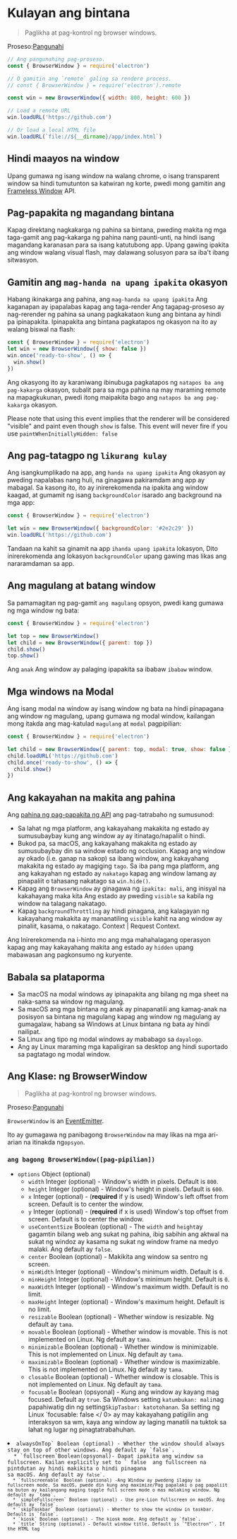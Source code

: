 # Kulayan ang bintana

> Paglikha at pag-kontrol ng browser windows.

Proseso:[Pangunahi](../glossary.md#main-process)

```javascript
// Ang pangunahing pag-proseso.
const { BrowserWindow } = require('electron')

// O gamitin ang `remote` galing sa rendere process.
// const { BrowserWindow } = require('electron').remote

const win = new BrowserWindow({ width: 800, height: 600 })

// Load a remote URL
win.loadURL('https://github.com')

// Or load a local HTML file
win.loadURL(`file://${__dirname}/app/index.html`)
```

## Hindi maayos na window

Upang gumawa ng isang window na walang chrome, o isang transparent window sa hindi tumutunton sa katwiran ng korte, pwedi mong gamitin ang [Frameless Window](frameless-window.md) API.

## Pag-papakita ng magandang bintana

Kapag direktang nagkakarga ng pahina sa bintana, pweding makita ng mga taga-gamit ang pag-kakarga ng pahina nang paunti-unti, na hindi isang magandang karanasan para sa isang katutubong app. Upang gawing ipakita ang window walang visual flash, may dalawang solusyon para sa iba't ibang sitwasyon.

## Gamitin ang `mag-handa na upang ipakita` okasyon

Habang ikinakarga ang pahina, ang `mag-handa na upang ipakita` Ang kaganapan ay ipapalabas kapag ang taga-render Ang tagapag-proseso ay nag-rerender ng pahina sa unang pagkakataon kung ang bintana ay hindi pa ipinapakita. Ipinapakita ang bintana pagkatapos ng okasyon na ito ay walang biswal na flash:

```javascript
const { BrowserWindow } = require('electron')
let win = new BrowserWindow({ show: false })
win.once('ready-to-show', () => {
  win.show()
})
```

Ang okasyong ito ay karaniwang ibinubuga pagkatapos ng `natapos ba ang pag-kakarga` okasyon, subalit para sa mga pahina na may maraming remote na mapagkukunan, pwedi itong maipakita bago ang `natapos ba ang pag-kakarga` okasyon.

Please note that using this event implies that the renderer will be considered "visible" and paint even though `show` is false.  This event will never fire if you use `paintWhenInitiallyHidden: false`

## Ang pag-tatagpo ng `likurang kulay`

Ang isangkumplikado na app, ang `handa na upang ipakita` Ang okasyon ay pweding napalabas nang huli, na ginagawa pakiramdam ang app ay mabagal. Sa kasong ito, ito ay inirerekomenda na ipakita ang window kaagad, at gumamit ng isang `backgroundColor` isarado ang background na mga app:

```javascript
const { BrowserWindow } = require('electron')

let win = new BrowserWindow({ backgroundColor: '#2e2c29' })
win.loadURL('https://github.com')
```

Tandaan na kahit sa ginamit na app `ihanda upang ipakita` lokasyon, Dito inirerekomenda ang lokasyon `backgroundColor` upang gawing mas likas ang nararamdaman sa app.

## Ang magulang at batang window

Sa pamamagitan ng pag-gamit `ang magulang` opsyon, pwedi kang gumawa ng mga window ng bata:

```javascript
const { BrowserWindow } = require('electron')

let top = new BrowserWindow()
let child = new BrowserWindow({ parent: top })
child.show()
top.show()
```

Ang `anak` Ang window ay palaging ipapakita sa ibabaw `ibabaw` window.

## Mga windows na Modal

Ang isang modal na window ay isang window ng bata na hindi pinapagana ang window ng magulang, upang gumawa ng modal window, kailangan mong itakda ang mag-katulad `magulang` at `modal` pagpipilian:

```javascript
const { BrowserWindow } = require('electron')

let child = new BrowserWindow({ parent: top, modal: true, show: false })
child.loadURL('https://github.com')
child.once('ready-to-show', () => {
  child.show()
})
```

## Ang kakayahan na makita ang pahina

Ang [pahina ng pag-papakita ng API](https://developer.mozilla.org/en-US/docs/Web/API/Page_Visibility_API) ang pag-tatrabaho ng sumusunod:

* Sa lahat ng mga platform, ang kakayahang makakita ng estado ay sumusubaybay kung ang window ay ay itinatago/napaliit o hindi.
* Bukod pa, sa macOS, ang kakayahang makakita ng estado ay sumusubaybay din sa window estado ng occlusion. Kapag ang window ay okado (i.e. ganap na sakop) sa ibang window, ang kakayahang makakita ng estado ay magiging `tago`. Sa iba pang mga platform, ang ang kakayahan ng estado ay `nakatago` kapag ang window lamang ay pinapaliit o tahasang nakatago sa `win.hide()`.
* Kapag ang `BrowserWindow` ay ginagawa ng `ipakita: mali`, ang inisyal na kakahayang maka kita Ang estado ay pweding `visible` sa kabila ng window na talagang nakatago.
* Kapag `backgroundThrottling` ay hindi pinagana, ang kalagayan ng kakayahang makakita ay mananatiling `visible` kahit na ang window ay pinaliit, kasama, o nakatago. Context | Request Context.

Ang Inirerekomenda na i-hinto mo ang mga mahahalagang operasyon kapag ang may kakayahang makita ang estado ay `hidden` upang mabawasan ang pagkonsumo ng kuryente.

## Babala sa plataporma

* Sa macOS na modal windows ay ipinapakita ang bilang ng mga sheet na naka-sama sa window ng magulang.
* Sa macOS ang mga bintana ng anak ay pinapanatili ang kamag-anak na posisyon sa bintana ng magulang kapag ang window ng magulang ay gumagalaw, habang sa Windows at Linux bintana ng bata ay hindi nailipat.
* Sa Linux ang tipo ng modal windows ay mababago sa `dayalogo`.
* Ang ay Linux maraming mga kapaligiran sa desktop ang hindi suportado sa pagtatago ng modal window.

## Ang Klase: ng BrowserWindow

> Paglikha at pag-kontrol ng browser windows.

Proseso:[Pangunahi](../glossary.md#main-process)

`BrowserWindow` is an [EventEmitter](https://nodejs.org/api/events.html#events_class_eventemitter).

Ito ay gumagawa ng panibagong `BrowserWindow` na may likas na mga ari-arian na itinakda ng`opsyon`.

### `ang bagong BrowserWindow([pag-pipilian])`

* `options` Object (optional)
  * `width` Integer (optional) - Window's width in pixels. Default is `800`.
  * `height` Integer (optional) - Window's height in pixels. Default is `600`.
  * `x` Integer (optional) - (**required** if y is used) Window's left offset from screen. Default is to center the window.
  * `y` Integer (optional) - (**required** if x is used) Window's top offset from screen. Default is to center the window.
  * `useContentSize` Boolean (optional) - The `width` and `height`ay gagamtin bilang web ang sukat ng pahina, ibig sabihin ang aktwal na sukat ng windoz ay kasama ng sukat ng window frame na medyo malaki. Ang default ay `false`.
  * `center` Boolean (optional) - Makikita ang window sa sentro ng screen.
  * `minWidth` Integer (optional) - Window's minimum width. Default is `0`.
  * `minHeight` Integer (optional) - Window's minimum height. Default is `0`.
  * `maxWidth` Integer (optional) - Window's maximum width. Default is no limit.
  * `maxHeight` Integer (optional) - Window's maximum height. Default is no limit.
  * `resizable` Boolean (optional) - Whether window is resizable. Ng default ay `tama`.
  * `movable` Boolean (optional) - Whether window is movable. This is not implemented on Linux. Ng default ay `tama`.
  * `minimizable` Boolean (optional) - Whether window is minimizable. This is not implemented on Linux. Ng default ay `tama`.
  * `maximizable` Boolean (optional) - Whether window is maximizable. This is not implemented on Linux. Ng default ay `tama`.
  * `closable` Boolean (optional) - Whether window is closable. This is not implemented on Linux. Ng default ay `tama`.
  * `focusable` Boolean (opsyonal) - Kung ang window ay kayang mag focused. Default ay `true`. Sa Windows setting `katumbukan: mali`nag papahiwatig din ng setting`SkipTasbar: katotohanan`. Sa setting ng Linux `focusable: false </ 0> ay may kakayahang patigilin ang interaksyon sa wm, kaya ang window ay laging manatili na tuktok sa lahat ng lugar ng pinagtatrabahuhan.</li>
<li><code>alwaysOnTop` Boolean (optional) - Whether the window should always stay on top of other windows. Ang default ay `false`.
  * `fullscreen`Boolean(opsyonal)- Dapat ipakita ang window sa fullscreen. Kailan explicitly set to ` false </ 0> ang fullscreen na pintdutan ay hindi makikita o hindi pinagana
sa macOS. Ang default ay <code>false`.
  * `fullscreenable` Boolean (optional) -Ang Window ay pwedeng ilagay sa fullscreen mode. Sa macOS, pwede din kung ang maximize/Pag papalaki o pag papaliit na buton ay kailangang maging toggle full screen mode o mas malaking window. Ng default ay `tama`.
  * `simpleFullscreen` Boolean (optional) - Use pre-Lion fullscreen on macOS. Ang default ay `false`.
  * `skipTaskbar` Boolean (optional) - Whether to show the window in taskbar. Default is `false`.
  * `kiosk` Boolean (optional) - The kiosk mode. Ang default ay `false`.
  * `title` String (optional) - Default window title. Default is `"Electron"`. If the HTML tag `<title>` is defined in the HTML file loaded by `loadURL()`, this property will be ignored.
  * `icon` ([NativeImage](native-image.md) | String) (opsyonal) - Ang icon ng window. Sa windos mismo ay nirerekomenda na gamitin ang `ICO` para makakuha ng magandang mga effects ay pwede mong gawin lagyan ito ng guhit sa ilalim nang sa ganun ito ay maeexecute at ang icon ay pwede ng magamit.
  * `show` Boolean (optional) - Whether window should be shown when created. Default ay `true`.
  * `paintWhenInitiallyHidden` Boolean (optional) - Whether the renderer should be active when `show` is `false` and it has just been created.  In order for `document.visibilityState` to work correctly on first load with `show: false` you should set this to `false`.  Setting this to `false` will cause the `ready-to-show` event to not fire.  Ng default ay `tama`.
  * `frame` Boolean (optional) - Specify `false` to create a [Frameless Window](frameless-window.md). Ng default ay `tama`.
  * `parent` BrowserWindow (optional) - Specify parent window. Default is `null`.
  * `modal` Boolean (optional) - Whether this is a modal window. This only works when the window is a child window. Ang default ay `false`.
  * `acceptFirstMouse` Boolean (optional) - Whether the web view accepts a single mouse-down event that simultaneously activates the window. Default is `false`.
  * `disableAutoHideCursor` Boolean (optional) - Whether to hide cursor when typing. Ang default ay `false`.
  * `autoHideMenuBar` Boolean (optional) - Auto hide the menu bar unless the `Alt` key is pressed. Ang default ay `false`.
  * `enableLargerThanScreen` Boolean (optional) - Enable the window to be resized larger than screen. Only relevant for macOS, as other OSes allow larger-than-screen windows by default. Ang default ay `false`.
  * `backgroundColor` String (optional) - Window's background color as a hexadecimal value, like `#66CD00` or `#FFF` or `#80FFFFFF` (alpha in #AARRGGBB format is supported if `transparent` is set to `true`). Default is `#FFF` (white).
  * `hasShadow` Boolean (optional) - Whether window should have a shadow. Ng default ay `tama`.
  * `opacity` Number (optional) - Set the initial opacity of the window, between 0.0 (fully transparent) and 1.0 (fully opaque). This is only implemented on Windows and macOS.
  * `darkTheme` Boolean (optional) - Forces using dark theme for the window, only works on some GTK+3 desktop environments. Ang default ay `false`.
  * `transparent` Boolean (optional) - Makes the window [transparent](frameless-window.md#transparent-window). Ang default ay `false`. On Windows, does not work unless the window is frameless.
  * `type` String (optional) - The type of window, default is normal window. See more about this below.
  * `titleBarStyle` String (optional) - The style of window title bar. Default is `default`. Possible values are:
    * `default` - Ang mga resulta sa standard na gray opaque na title bar ng Mac.
    * `hidden` - Ang mga resulta sa isang nakatagong title bar at isang buong sukat na laman ng window, gayon pa man ang title bar ay mayroon ding mga karaniwang mga kontrol ng window (mga ilaw ng trapiko) sa kaliwang itaas.
    * `hiddenInset` - Ang mga resulta sa isang nakatagong title bar na may isang alternatibong hitsura kung saan ang mga pindutan ng ilaw ng trapiko ay bahagyang nakasingit sa gilid ng window.
    * `customButtonsOnHover` Boolean (optional) - Draw custom close, and minimize buttons on macOS frameless windows. These buttons will not display unless hovered over in the top left of the window. These custom buttons prevent issues with mouse events that occur with the standard window toolbar buttons. **Note:** This option is currently experimental.
  * `trafficLightPosition` [Point](structures/point.md) (optional) - Set a custom position for the traffic light buttons. Can only be used with `titleBarStyle` set to `hidden`
  * `fullscreenWindowTitle` Boolean (optional) - Shows the title in the title bar in full screen mode on macOS for all `titleBarStyle` options. Ang default ay `false`.
  * `thickFrame` Boolean (opsyonal) - Gamitin ang istilo ng `WS_THICKFRAME` para sa walang kaayusang windows sa Windows, kung saan nagdadagdag ng karaniwang ayos ng window. Ang tagpo nito sa `false`ay tanggalin ang window shadow at animation window. Ng default ay `tama`.
  * `vibrancy` String (opsyonal) - Ang pag-dagdag ng isang tipo ng epekto ng vibrancy sa window, lamang sa Mac Os. Can be `appearance-based`, `light`, `dark`, `titlebar`, `selection`, `menu`, `popover`, `sidebar`, `medium-light`, `ultra-dark`, `header`, `sheet`, `window`, `hud`, `fullscreen-ui`, `tooltip`, `content`, `under-window`, or `under-page`.  Please note that using `frame: false` in combination with a vibrancy value requires that you use a non-default `titleBarStyle` as well. Also note that `appearance-based`, `light`, `dark`, `medium-light`, and `ultra-dark` have been deprecated and will be removed in an upcoming version of macOS.
  * `zoomToPageWidth` Boolean (optional) - Controls the behavior on macOS when option-clicking the green stoplight button on the toolbar or by clicking the Window > Zoom menu item. If `true`, ang window ay lumalaki sa sagad na lapad sa nakabukas na pahina kapag ito ay naka zoomed `false` ay magagamit kapag nais mong palakihin at palaparin ang screen. Ito rin ay makakaapekto sa behavior kung ang tawag `maximize(),/0>diretsyo. Ang default ay <code>false`.
  * `tabbingIdentifier` String (opsyonal) - Pangalan ng grupo ng tab, pinapayagang buksan ang window bilang isang natural na tab sa macOS 10.12+. Ang Windows na may magkatulad na tagakilala ng tabbing ay maaaring pagsama-samahin sa isang grupo. Magdadagdag din ito ng isang natural na bagong pindutan ng tab sa tab bar ng iyong window at pinapayagan ang iyong `app` at window para tanggapin ang kaganapan ng `new-window-for-tab`.
  * `webPreferences` Object (optional) - Settings of web page's features.
    * `devTools` Boolean (opsyonal) - Kung pinagana ang mga Dev Tool. Kung ito ay itinakda sa `false`, ay hindi maaaring gamitin ang `BrowserWindow.webContents.openDevTools()` para buksan ang mga Dev Tool. Ng default ay `tama`.
    * `nodeIntegration` Boolean (optional) - Whether node integration is enabled. Ang default ay `false`.
    * Ang `nodeIntegrationInWorker` Boolean (opsyonal) - Kung ang pagsasama ng node ay pinagana na sa mga tagagawa ng web. Ang default ay `false`. Mas maraming tungkol dito ay maaaring matagpuan sa [Multithreading](../tutorial/multithreading.md).
    * `nodeIntegrationInSubFrames` Boolean (optional) - Experimental option for enabling Node.js support in sub-frames such as iframes and child windows. All your preloads will load for every iframe, you can use `process.isMainFrame` to determine if you are in the main frame or not.
    * `preload` String (opsyonal) - Tinutukoy ang isang iskrip na ikakarga bago ang ibang mga iskrip ay dumaan sa mga pahina. Ang iskrip na ito ay laging mayroong access sa mga API ng node hindi mahalaga kung ang pagsasama ng node ay binuksan o isinara. Ang halaga ay ang maaring magiging tungkulin ng path file sa script. Kung naka-patay ang pagsasama ng node, pweding ipakilala ulit ang preload script Ang Node global na sagisag pabalik sa global na sakop. Tignan ang halimbawa [here](process.md#event-loaded).
    * `sandbox` Boolean (opsyonal) - Kung itinakda, ito ay isa-sandbox ang tagasalin na may kaugnayan sa window, gagawin itong katugma sa antas ng sandbox ng Chromium OS at pahihintuin ang makina ng Node.js. Ito ay hindi ang katulad ng ang `nodeIntegration` opsyon at ang mga API na magagamit sa pag-preload ng script ay mas malilimitahan. Basahin ng mabuti ang hingil sa opsyon [here](sandbox-option.md).
    * `enableRemoteModule` Boolean (optional) - Whether to enable the [`remote`](remote.md) module. Ng default ay `tama`.
    * `session` [Session](session.md#class-session) (opsyonal) - Mag-takda ng mga sesyon kung saan ginagamit ang pahina. Sa halip na direktang ipasa ang layon ng sesyon, pwedi ka rin pumili sa Ang pag-gamit ng `partition` opsyon imbes, na tumatanggap ng string ng partition. Kung kelan Ang parehong `sesyon` and `partition` ay naglalaan para sa, `sesyon` maaring maging ginusto. Ang default ay ang default na sesyon.
    * `partition` String (opsyonal) - Itinatakda ang sesyon na ginagamit ng mga pahina ng ayon sa mga string na partisyon ng mga sesyon. Kung ang `partition` ay nagsisimula na may `persist`, ang pahina ay gagamit ng isang paulit-ulit na sesyon na magagamit sa lahat ng mga pahina sa mga app na may kaparehas na `partition`. Kung wala ang unlaping `persist`, ang pahina ay gagamit ng isang nasa memoryang sesyon. Sa pag-aatas ng kaparihang `partition`, maramihang pahina ang pwede maibahagi sa parehang sesyon. Ang default ay ang default na sesyon.
    * `affinity` String (optional) - When specified, web pages with the same `affinity` will run in the same renderer process. Note that due to reusing the renderer process, certain `webPreferences` options will also be shared between the web pages even when you specified different values for them, including but not limited to `preload`, `sandbox` and `nodeIntegration`. So it is suggested to use exact same `webPreferences` for web pages with the same `affinity`. _Deprecated_
    * `zoomFactor` Number (optional) - The default zoom factor of the page, `3.0` represents `300%`. Default is `1.0`.
    * `javascript` Boolean (optional) - Enables JavaScript support. Ng default ay `tama`.
    * Ang `webSecurity` Boolean (opsyonal) - Kapag `false`, ihihinto nito ang patakaran ng parehong pinagmulan (kadalasan ay ang ginagamit ang mga sinubok na website ng mga tao), at itinakda ang `allowRunningInsecureContent` sa `true` kung ang opsyon na ito ay hindi itinakda ng gumagamit. Ng default ay `tama`.
    * `allowRunningInsecureContent` Boolean (optional) - Allow an https page to run JavaScript, CSS or plugins from http URLs. Ang default ay `false`.
    * `images` Boolean (optional) - Enables image support. Ng default ay `tama`.
    * `textAreasAreResizable` Boolean (optional) - Make TextArea elements resizable. Default is `true`.
    * `webgl` Boolean (optional) - Enables WebGL support. Ng default ay `tama`.
    * `plugins` Boolean (optional) - Whether plugins should be enabled. Ang default ay `false`.
    * `experimentalFeatures` Boolean (optional) - Enables Chromium's experimental features. Ang default ay `false`.
    * `scrollBounce` Boolean (optional) - Enables scroll bounce (rubber banding) effect on macOS. Ang default ay `false`.
    * `enableBlinkFeatures` String (optional) - A list of feature strings separated by `,`, like `CSSVariables,KeyboardEventKey` to enable. Ang buong listahan ng sinuportahang mga katangian ng string na maaaring matagpuan sa mga file ng [RuntimeEnabledFeatures.json5](https://cs.chromium.org/chromium/src/third_party/blink/renderer/platform/runtime_enabled_features.json5?l=70).
    * `disableBlinkFeatures` String (opsyonal) - Ang talaan ng mga tampok ng strings ay pinag-hiwalay ng `,`, katulad ng `CSSVariables,KeyboardEventKey` upang hindi mapagana. Ang kabuoang listahan ng mga sinusuportahang tampok ng strings ay mahahanap sa [RuntimeEnabledFeatures.json5](https://cs.chromium.org/chromium/src/third_party/blink/renderer/platform/runtime_enabled_features.json5?l=70) sa file.
    * `defaultFontFamily` Object (optional) - Sets the default font for the font-family.
      * Ang `standard` String (opsyonal) - Ang mga default para sa `Times New Roman`.
      * Ang `serif` String (opsyonal) - Ang mga default para sa `Times New Roman`.
      * Ang `sansSerif` String (opsyonal) - Ang mga default para sa `Arial`.
      * Ang `monospace` String (opsyonal) - Ang mga default para sa `Courier New`.
      * Ang `cursive` String (opsyonal) - Ang mga default para sa `Script`.
      * Ang `fantasy` String (opsyonal) - Angmga default para sa `Impact`.
    * Ang `defaultFontSize` Integer (opsyonal) - Ang mga default para sa `16`.
    * Ang `defaultMonospaceFontSize` Integer (opsyonal) - Ang mga default para sa `13`.
    * Ang `minimumFontSize` Integer (opsyonal) - Ang mga default para sa `0`.
    * Ang `defaultEncoding` String (opsyonal) - Ang mga default para sa `ISO-8859-1`.
    * `backgroundThrottling` Boolean (opsyonal) - Kapag sinakal ang mga animation at timers kapag ang pahina ay maging background. Ito ay maaring makaapekto sa [Page Visibility API](#page-visibility). Ang default sa `tama`.
    * `offscreen` Boolean (opsyonall) - Kung papaganahin ang pag-render ng offscreen para sa browser ng window. Naka-default sa `false`. Tignan ang [pagtuturo sa pag rerender ng offscreen](../tutorial/offscreen-rendering.md) para sa mas maraming paliwanag.
    * `contextIsolation` Boolean (o[syonal) - Maging ang pagpapatakbo ng Electron APis at Ang pagtukoy `preload` Ang script sa magkakahiwalay na nilalaman ng JavaScript. Ang mga default para sa `false`. Ang nilalaman na iyon ang `preload` Ang script ay mayroong kabuuang access upang tumatakbo sa `dokumento` at `window` globals subalit gagamitin nito sarili nitong hilera ng pag-tatag ng JavaScript (`Array`, `Object`, `JSON`, etc.) at pinag-hihiwalay mula sa alinmang mga pagbabagong ginawa sa pandaigdigang kapaligiran sa paraan ng pag-karga ng pahina. Ang Electron API ay maaaring maging pwedi lamang sa `preload` ang script at hindi ang ikinargang pahina. Ang opsyon na ito ay kailangan magamit kapag Ang pagkakarga ng potensyal na hindi mapag-kakatiwalaan na nilalaman ng remote upang masiguro ang nilalaman ng pag-karga ay hindi pweding galawin ang `preload` Ang script at ang alinmang Electron APIs ay kasalukuyang ginagamit. Ang opsyon sa pag-gamit ng mag-katulad na estilo ay ginagamit ng [Chrome Content Scripts](https://developer.chrome.com/extensions/content_scripts#execution-environment). Pwedii mong i-access ang nilalamang ito sa mga tool ng dev sa parang pagpili sa Ang ipinasok na 'Electron Isolated Context' sa kombo kaahon sa itaas ng Tab ng Console.
    * `nativeWindowOpen` Boolean (optional) - Whether to use native `window.open()`. Naka-default sa `false`. Child windows will always have node integration disabled unless `nodeIntegrationInSubFrames` is true. **Note:** This option is currently experimental.
    * Ang `webviewTag` Boolean (opsyonal) - Kung pagaganahin ang [`<webview>` tag](webview-tag.md). Naka-default sa `false`. **Note:** The `preload` script configured for the `<webview>` will have node integration enabled when it is executed so you should ensure remote/untrusted content is not able to create a `<webview>` tag with a possibly malicious `preload` script. Maaari mong gamitin ang kaganapan ng `will-attach-webview` sa [webContents](web-contents.md) para tanggalin ang iskrip ng `preload` at patunayan o pasubalian ang inisyal na mga pagtatakda sa `<webview>`.
    * `additionalArguments` String[] (optional) - A list of strings that will be appended to `process.argv` in the renderer process of this app.  Useful for passing small bits of data down to renderer process preload scripts.
    * `safeDialogs` Boolean (optional) - Whether to enable browser style consecutive dialog protection. Ang default ay `false`.
    * `safeDialogsMessage` String (optional) - The message to display when consecutive dialog protection is triggered. If not defined the default message would be used, note that currently the default message is in English and not localized.
    * `disableDialogs` Boolean (optional) - Whether to disable dialogs completely. Overrides `safeDialogs`. Ang default ay `false`.
    * `navigateOnDragDrop` Boolean (optional) - Whether dragging and dropping a file or link onto the page causes a navigation. Ang default ay `false`.
    * `autoplayPolicy` String (optional) - Autoplay policy to apply to content in the window, can be `no-user-gesture-required`, `user-gesture-required`, `document-user-activation-required`. Defaults to `no-user-gesture-required`.
    * `disableHtmlFullscreenWindowResize` Boolean (optional) - Whether to prevent the window from resizing when entering HTML Fullscreen. Default is `false`.
    * `accessibleTitle` String (optional) - An alternative title string provided only to accessibility tools such as screen readers. This string is not directly visible to users.
    * `spellcheck` Boolean (optional) - Whether to enable the builtin spellchecker. Ng default ay `tama`.

Kapag nagtatakda ng minimum o maximum na laki ng window `minWidth`/`maxWidth`/ `minHeight`/`maxHeight`, pinipigilan lamang nito ang mga gumagamit. Hindi nito mapipigilan ka pagpasa ng isang sukat na hindi sumusunod sa mga hadlang sa laki `setBounds`/`setSize` o sa tagapagbuo ng `BrowserWindow`.

The possible values and behaviors of the `type` option are platform dependent. Possible values are:

* Sa Linux, posibleng mga uri `desktop`, `dock`, `toolbar`, `splash`, `notification`.
* On macOS, possible types are `desktop`, `textured`.
  * Ang `textured` uri ay nagdaragdag ng gradient na anyo ng metal (`NSTexturedBackgroundWindowMask`).
  * Ang `desktop` uri ay naglalagay ng window sa antas ng desktop background ng desktop (`kCGDesktopWindowLevel - 1`). Tandaan na hindi tatanggap ang desktop window focus, keyboard o mouse event, ngunit maaari mong gamitin ang `globalShortcut` upang makatanggap mas mahaba ang input.
* Sa Windows, ang posibleng uri ay `toolbar`.

### Halimbawa ng mga Event

Nilikha ang mga bagay with `new BrowserWindow` naglalabas ng mga sumusunod na pangyayari:

**Note:** Some events are only available on specific operating systems and are labeled as such.

#### Event: 'page-title-updated'

Pagbabalik:

* `event` na Kaganapan
* `title` String
* `explicitSet` Boolean

Napalabas kapag binago ng dokumento ang pamagat nito, na nagtawag sa `event.preventDefault()` ay maiiwasan ang pamagat ng katutubong window sa pagbabago. `explicitSet` is false when title is synthesized from file URL.

#### Event: 'isara'

Pagbabalik:

* `event` na Kaganapan

Napalabas kapag ang window ay sarado. Ito ay pinalabas bago ang `beforeunload` at `mag-alis ng buo` kaganapan ng DOM. Pagtawag `event.preventDefault()` kanselahin ang malapit.

Kadalasan ay nais mong gamitin ang `beforeunload` handler upang magpasiya kung ang dapat sarado ang window, na kung saan ay tinatawag ding kapag ang window ay Na-reload. Sa Electron, ibabalik ang anumang halaga maliban sa `undefined` malapit na. Halimbawa:

```javascript
window.onbeforeunload = (e) => {
  console.log('Hindi ko gustong maisarado')
// Hindi katulad nang karaniwang browsers na ang kahon ng mensahe ay i-promot sa mga gumagamit, binabalik
// ang hindi-void na balyu ay tahimik na kakanselahin ang pag sirado.
  // Inerekomenda na gumamit ng dialog API upang hayaan ang gumagamit na kompirmahin ang pagsirado
// aplikasyon.
  e.returnValue = false // equivalent to `return false` pero hindi inerekomenda
}
```
_**Note**: There is a subtle difference between the behaviors of `window.onbeforeunload = handler` and `window.addEventListener('beforeunload', handler)`. It is recommended to always set the `event.returnValue` explicitly, instead of only returning a value, as the former works more consistently within Electron._

#### Kaganapan: 'i-minimize'

Emitted when the window is closed. After you have received this event you should remove the reference to the window and avoid using it any more.

#### Event: 'session-end' _Windows_

Ay lalabas kapag ang sesyon ng window ay hihinto na dahil sa puwersahang pagpatay o pag-restart ng makina o pag-log off ng sesyon.

#### Kaganapan: 'hindi tumutugon'

Ay lalabas kapag ang pahina ng web ay hindi tumutugon.

#### Kaganapan: 'tumutugon'

Ay lalabas kapag ang hindi tumutugon na pahina ng web ay tumutugon ulit.

#### Kaganapan: 'lumabo'

Ay lalabas kapag ang window ay nawawala sa pokus.

#### Kaganapan: 'pokus'

Ay lalabas kapag ang window ay nakakuha ng pokus.

#### Event: 'ipakita'

Ay lalabas kapag ang window ay ipinakita.

#### Kaganapan: 'itago'

Ay lalabas kapag ang window ay itinago.

#### Kaganapan: 'handa- ng- ipakita'

Ay lalabas kapag ang pahina ng web ay naisalin na (habang hindi pa ipinapakita) at ang window ay maaaring i-displey nang walang isang bisuwal na flash.

Please note that using this event implies that the renderer will be considered "visible" and paint even though `show` is false.  This event will never fire if you use `paintWhenInitiallyHidden: false`

#### Kaganapan: 'palakihin'

Ay lalabas kapag ang window ay pinalaki.

#### Kaganapan: 'hindi pinalaki'

Ay lalabas kapag ang window ay lumabas mula sa pinalaking estado.

#### Kaganapan: 'i-minimize'

Ay lalabas kapag ang window ay pinaliit.

#### Kaganapan: 'ibalik'

Ay lalabas kung ang window ay binalik galing sa pinaliit na estado.

#### Event: 'will-resize' _macOS_ _Windows_

Pagbabalik:

* `event` na Kaganapan
* `newBounds` [Rectangle](structures/rectangle.md) - Size the window is being resized to.

Emitted before the window is resized. Calling `event.preventDefault()` will prevent the window from being resized.

Note that this is only emitted when the window is being resized manually. Resizing the window with `setBounds`/`setSize` will not emit this event.

#### Kaganapan: 'baguhin ang laki'

Emitted after the window has been resized.

#### Event: 'will-move' _macOS_ _Windows_

Pagbabalik:

* `event` na Kaganapan
* `newBounds` [Rectangle](structures/rectangle.md) - Location the window is being moved to.

Emitted before the window is moved. On Windows, calling `event.preventDefault()` will prevent the window from being moved.

Note that this is only emitted when the window is being resized manually. Resizing the window with `setBounds`/`setSize` will not emit this event.

#### Kaganapan: 'ilipat'

Ay lalabas kung ang window ay inilipat sa bagong posisyon.

__Note__: On macOS this event is an alias of `moved`.

#### Event: 'moved' _macOS_

Ay lalabas kapag ang window ay inilipat sa bagong posisyon.

#### Kaganapan: 'enter-full-screen'

Ay lalabas kung ang window ay pumasok sa full-screen na estado.

#### Kaganapan: 'leave-full-screen'

Ay lalabas kung ang window a aalis na sa full-screen na estado.

#### Event: 'enter-html-full-screen'

Ay lalabas kapag pumasok ang window ng isang full-screen na estado ayy na-trigger ng HTML API.

#### Event: 'leave-html-full-screen'

Ay lalabas kung ang window ay aalis na sa full-screen na estado ay na-trigger ng HTML API.

#### Event: 'always-on-top-changed'

Pagbabalik:

* `event` na Kaganapan
* `isAlwaysOnTop` Boolean

Emitted when the window is set or unset to show always on top of other windows.

#### Event: 'app-command' _Windows_ _Linux_

Pagbabalik:

* `event` na Kaganapan
* `command` String

Ay lalabas kung ang [App Command](https://msdn.microsoft.com/en-us/library/windows/desktop/ms646275(v=vs.85).aspx) ay nananawagan. Ang karaniwang pinag-uugna ito sa mga keyboard key ng media o browser mga atas, pati na rin ang pindutang "i-balik" na itinatatag sa ilang mga mouse sa Windows.

Ang mga atas ay lowercase, ang mga underscore ay binabago ang mga gitling, at ang `APPCOMMAND_` nakuha ang prefix sa. e.g. `APPCOMMAND_BROWSER_BACKWARD`ay lalabas bilang `browser-backward`.

```javascript
const { BrowserWindow } = require('electron')
let win = new BrowserWindow()
win.on('app-command', (e, cmd) => {
  // Mag-navigate sa window pabalik kapag pinindot ng gumagamit ang kanilang pindutan ng back button
  if (cmd === 'browser-backward' && win.webContents.canGoBack()) {
    win.webContents.goBack()
  }
})
```

The following app commands are explicitly supported on Linux:

* `browser-backward`
* `browser-forward`

#### Event: 'scroll-touch-begin' _macOS_

Ay lalabas kung ang scroll wheel na bahagi ng kaganapan ay magsimula.

#### Event: 'scroll-touch-end' _macOS_

Ay lalabas kung ang scroll wheel na bahagi ng kaganapan ay natapos na.

#### Event: 'scroll-touch-edge' _macOS_

Ay lalabas kung ang scroll event na bahagi ng kaganapan sa pag-abot sa gilid ng elemento.

#### Event: 'swipe' _macOS_

Pagbabalik:

* `event` na Kaganapan
* `direction` String

Emitted on 3-finger swipe. Possible directions are `up`, `right`, `down`, `left`.

#### Event: 'rotate-gesture' _macOS_

Pagbabalik:

* `event` na Kaganapan
* `rotation` Float

Emitted on trackpad rotation gesture. Continually emitted until rotation gesture is ended. The `rotation` value on each emission is the angle in degrees rotated since the last emission. The last emitted event upon a rotation gesture will always be of value `0`. Counter-clockwise rotation values are positive, while clockwise ones are negative.

#### Event: 'sheet-begin' _macOS_

Napalabas kapag nagbukas ang window ng sheet.

#### Event: 'sheet-end' _macOS_

Ay lalabas kapag nakasara ang isang sheet ng window.

#### Event: 'new-window-for-tab' _macOS_

Ay lalabas kung ang native ng pindutan ng bagong tab ay na-click.

### Mga istatikong pamamaraan

Ang `BrowserWindow`: klas na ito ay mayroong sumusunod na static na pamamaraan:

#### `BrowserWindow.getAllWindows()`

Binabalik ang ` BrowserWindow [] ` - Ang array ng lahat ng windows na browser na binuksan.

#### `BrowserWindow.getFocusedWindow()`

Returns `BrowserWindow | null` - The window that is focused in this application, otherwise returns `null`.

#### `BrowserWindow.fromWebContents(webContents)`

* `webContents` na [WebContents](web-contents.md)

Returns `BrowserWindow | null` - The window that owns the given `webContents` or `null` if the contents are not owned by a window.

#### `BrowserWindow.fromBrowserView(browserView)`

* `browserView` [BrowserView](browser-view.md)

Returns `BrowserWindow | null` - The window that owns the given `browserView`. If the given view is not attached to any window, returns `null`.

#### `BrowserWindow.fromId(id)`

* `id` Integer

Ibinabalik `BrowserWindow` - Ang window na may ibinigay na `id`.

#### `BrowserWindow.addExtension(path)` _Deprecated_

* `path` na String

Nagdadagdag ng extension ng Chrome na matatagpuan sa `path`, at nagbalik ng pangalan ng extension.

Ang pamamaraan ay hindi maaring babalik kung ang manifest ng ekstensyon ay nawawala o hindi kumpleto.

**Note:** This API cannot be called before the `ready` event of the `app` module is emitted.

**Note:** This method is deprecated. Instead, use [`ses.loadExtension(path)`](session.md#sesloadextensionpath).

#### `BrowserWindow.removeExtension(name)` _Deprecated_

* `name` String

Alisin ang pangalan ng extension ng Chrome.

**Note:** This API cannot be called before the `ready` event of the `app` module is emitted.

**Note:** This method is deprecated. Instead, use [`ses.removeExtension(extension_id)`](session.md#sesremoveextensionextensionid).

#### `BrowserWindow.getExtensions()` _Deprecated_

Returns `Record<String, ExtensionInfo>` - The keys are the extension names and each value is an Object containing `name` and `version` properties.

**Note:** This API cannot be called before the `ready` event of the `app` module is emitted.

**Note:** This method is deprecated. Instead, use [`ses.getAllExtensions()`](session.md#sesgetallextensions).

#### `BrowserWindow.addDevToolsExtension(path)` _Deprecated_

* `path` na String

Nagdaragdag ng extension ng DevTools na matatagpuan sa `path`, at nagbalik ng pangalan ng extension.

Ang ekstensyon ay maaalala kaya kinakailangan mo lamang tumawag ng isang beses sa API na ito, ito Ang API ay hindi magagamit sa programming. Kung susubukin mong magdagdag ng ekstensyon na pweding mayroon na Na-ikarga, ang paraan na ito ay hindi mai-babalik at sa halip mag-log ng babala sa console.

Ang pamamaraan ay hindi maaring babalik kung ang manifest ng ekstensyon ay nawawala o hindi kumpleto.

**Note:** This API cannot be called before the `ready` event of the `app` module is emitted.

**Note:** This method is deprecated. Instead, use [`ses.loadExtension(path)`](session.md#sesloadextensionpath).

#### `BrowserWindow.removeDevToolsExtension(name)` _Deprecated_

* `name` String

Alisin ang isang extension ng DevTools ayon sa pangalan.

**Note:** This API cannot be called before the `ready` event of the `app` module is emitted.

**Note:** This method is deprecated. Instead, use [`ses.removeExtension(extension_id)`](session.md#sesremoveextensionextensionid).

#### `BrowserWindow.getDevToolsExtensions()` _Deprecated_

Returns `Record<string, ExtensionInfo>` - The keys are the extension names and each value is an Object containing `name` and `version` properties.

Upang masuri kung naka-install ang extension ng DevTools maaari mong patakbuhin ang sumusunod:

```javascript
const { BrowserWindow } = require('electron')

Hayaan ma install ang = BrowserWindow.getDevToolsExtensions().hasOwnProperty('devtron')
console.log(installed)
```

**Note:** This API cannot be called before the `ready` event of the `app` module is emitted.

**Note:** This method is deprecated. Instead, use [`ses.getAllExtensions()`](session.md#sesgetallextensions).

### Katangian ng pagkakataon

Ang mga bagay na nilikha gamit ang `new BrowserWindow` ay may mga sumusunod na katangian:

```javascript
const { BrowserWindow } = kinakailangan('electron')
// Sa halimbawa na ito `panalo` ay ating halimbawa
let win = new BrowserWindow({ width: 800, height: 600 })
win.loadURL('https://github.com')
```

#### `win.webContents` _Readonly_

A `WebContents` object this window owns. All web page related events and operations will be done via it.

Tignan ang [`webContents` dokomentasyon](web-contents.md) para sa pamamaraang ito at sa okasyon.

#### `win.id` _Readonly_

A `Integer` property representing the unique ID of the window. Each ID is unique among all `BrowserWindow` instances of the entire Electron application.

#### `win.autoHideMenuBar`

A `Boolean` property that determines whether the window menu bar should hide itself automatically. Once set, the menu bar will only show when users press the single `Alt` key.

If the menu bar is already visible, setting this property to `true` won't hide it immediately.

#### `win.minimizable`

A `Boolean` property that determines whether the window can be manually minimized by user.

On Linux the setter is a no-op, although the getter returns `true`.

#### `win.maximizable`

A `Boolean` property that determines whether the window can be manually maximized by user.

On Linux the setter is a no-op, although the getter returns `true`.

#### `win.fullScreenable`

A `Boolean` property that determines whether the maximize/zoom window button toggles fullscreen mode or maximizes the window.

#### `win.resizable`

A `Boolean` property that determines whether the window can be manually resized by user.

#### `win.closable`

A `Boolean` property that determines whether the window can be manually closed by user.

On Linux the setter is a no-op, although the getter returns `true`.

#### `win.movable`

A `Boolean` property that determines Whether the window can be moved by user.

On Linux the setter is a no-op, although the getter returns `true`.

#### `win.excludedFromShownWindowsMenu` _macOS_

A `Boolean` property that determines whether the window is excluded from the application’s Windows menu. `false` by default.

```js
const win = new BrowserWindow({ height: 600, width: 600 })

const template = [
  {
    role: 'windowmenu'
  }
]

win.excludedFromShownWindowsMenu = true

const menu = Menu.buildFromTemplate(template)
Menu.setApplicationMenu(menu)
```

#### `win.accessibleTitle`

A `String` property that defines an alternative title provided only to accessibility tools such as screen readers. This string is not directly visible to users.

### Mga Halimbawa ng Sistematikong Paraan

Ang mga layunin na gumawa ng `bagong BrowserWindow` magkaroon ng sumusunod na halimbawa ng pamamaraan:

**Note:** Some methods are only available on specific operating systems and are labeled as such.

#### `win.destroy()`

Ang sapilitang pagsarado ng window, ang `unload` at `beforeunload` hindi mapapalabas ang pangyayari para sa pahina ng web, at`close` Hindi rin mapapalabas ang pangyayari para sa window na ito, subalit sinisigurado nito ang `sarado` Ang okasyon ay magiging hayag.

#### `win.close()`

Try to close the window. This has the same effect as a user manually clicking the close button of the window. The web page may cancel the close though. See the [close event](#event-close).

#### `win.focus()
 `

Mag-focus sa window.

#### `win.blur()`

Alisin ang naka-focus mula sa window.

#### `win.isFocused()`

Bumalik `Boolean` - Kung nakatutok ang window.

#### `win.isDestroyed()`

Ibinabalik `Boolean` - Kung ang window ay nawasak.

#### `win.show()`

Nagpapakita at nagbibigay ng focus sa window.

#### `win.showInactive()`

Nagpapakita ng window ngunit hindi tumutuon dito.

#### `win.hide()`

Itinatago ang bintana.

#### `win.isVisible()`

Nagbabalik `Boolean` - Kung ang window ay nakikita sa user.

#### `win.isModal()`

Bumalik `Boolean` - Kung ang kasalukuyang window ay isang modal window.

#### `win.maximize()`

Maximizes the window. This will also show (but not focus) the window if it isn't being displayed already.

#### `win.unmaximize()`

Pag-unmaximize sa windows.

#### `win.isMaximized()`

Binabalik ang `Boolean` - Kung ang window ay naka maximized.

#### `win.minimize()`

Minimizes the window. On some platforms the minimized window will be shown in the Dock.

#### `win.restore()`

Binabalik ang window galing sa pinaliit na estado sa nakaraan na estado.

#### `win.isMinimized()`

Binabalik ang `Boolean` - Kung saan ang window ay naka maximized.

#### `win.setFullScreen(flag)`

* `flag` Boolean

Itinatakda kung ang window ay dapat na sa fullscreen na mode.

#### `win.isFullScreen()`

Binabalik ang `Boolean` - Kung ang window ay nasa fullscreen na mode.

#### `win.setSimpleFullScreen(flag)` _macOS_

* `flag` Boolean

Pagpasok o pag-alis sa simpleng fullscreen na mode.

Ang simpleng fullscreen mode ay nagpapalabas ng katutubong pag-uugali ng fullscreen na natagpuan sa mga bersyon ng Mac OS X bago ang Lion (10.7).

#### `win.isSimpleFullScreen()` _macOS_

Binabalik ang `Boolean` - Kung saan ang window ay nasa simpleng(pre-Lion) na fullscreen mode.

#### `win.isNormal()`

Returns `Boolean` - Whether the window is in normal state (not maximized, not minimized, not in fullscreen mode).

#### `win.setAspectRatio(aspectRatio[, extraSize])` _macOS_ _Linux_

* ` aspectRatio ` Float - Ang aspect ratio upang mapanatili para sa ilang bahagi ng nilalaman ng view.
 * `extraSize` [Size](structures/size.md) (optional) _macOS_ - The extra size not to be included while maintaining the aspect ratio.

Gagawin nitong isang window na mapanatili ang hichura ng ratio. Ang sobrang laki ay nagbibigay ng pahintulot sa isang ang developer ay may puwang, na tinukoy sa mga pixel, hindi kasama sa loob ng aspeto Ang ratio kalkulasyon. Ang sinasabi ng API na ito ang pagkakaiba sa pagitan ng isang laki ng window at laki ng nilalaman nito.

Ang pag-sasa alang alang ng normal na window na may HD bidyo player at mga nauugnay na kontrol. Siguro ay mayroong 15 pixels ng mga kontrol sa kaliwang gilid, 25 pixels ng mga kontrol sa kanang gilid at 50 pixels ng mga kontrol sa ilalim ng player. In order to maintain a 16:9 aspect ratio (standard aspect ratio for HD @1920x1080) within the player itself we would call this function with arguments of 16/9 and
{ width: 40, height: 50 }. Ang pangalawang argumento ay hindi pinapahalagahan kung saan ang dagdag na lawak at taas ay nasa loob ng tanaw ng nilalaman - na umiiral lamang ang mga ito. Sum any extra width and height areas you have within the overall content view.

#### `win.setBackgroundColor(backgroundColor)`

* `backgroundColor` String - Window's background color as a hexadecimal value, like `#66CD00` or `#FFF` or `#80FFFFFF` (alpha is supported if `transparent` is `true`). Default is `#FFF` (white).

Sets the background color of the window. See [Setting `backgroundColor`](#setting-backgroundcolor).

#### `win.previewFile(path[, displayName])` _macOS_

* `daan` String - Ang ganap na daan sa file upang i-ipakita gamit ang QuickLook. Ang mahalaga nito habang ginagamit ng Quick Look ang pangalan ng file at lawig ng file sa daan upang matukoy ang tipo ng nilalaman ng file upang buksan.
* `Ang pagpakita sa pangalan` String (pag-pipilian) - Ang pangalan ng file na ipapakita sa Quick Look modal na tanaw. Ito ay ang malinis na viswal at hindi nakakaapekto sa nilalaman na uri ng file. Defaults sa `path`.

Ginagamit ang [Quick Look](https://en.wikipedia.org/wiki/Quick_Look) upang i-preview ang file sa ibinigay na landas.

#### `win.closeFilePreview()` _macOS_

Pagsara sa kasalukuyang nakabukas na [Quick Look](https://en.wikipedia.org/wiki/Quick_Look) panel.

#### `win.setBounds(bounds[, animate])`

* `bounds` Partial<[Rectangle](structures/rectangle.md)>
* `animate` Boolean (optional) _macOS_

Resizes and moves the window to the supplied bounds. Any properties that are not supplied will default to their current values.

```javascript
const { BrowserWindow } = require('electron')
const win = new BrowserWindow()

// set all bounds properties
win.setBounds({ x: 440, y: 225, width: 800, height: 600 })

// set a single bounds property
win.setBounds({ width: 100 })

// { x: 440, y: 225, width: 100, height: 600 }
console.log(win.getBounds())
```

#### `win.getBounds()`

Returns [`Rectangle`](structures/rectangle.md) - The `bounds` of the window as `Object`.

#### `win.getBackgroundColor()`

Returns `String` - Gets the background color of the window. See [Setting `backgroundColor`](#setting-backgroundcolor).

#### `win.setContentBounds(bounds[, animate])`

* `bounds` [Rectangle](structures/rectangle.md)
* `animate` Boolean (optional) _macOS_

Lumalawak at gumagalaw ang lugar ng kliyente ng window (e.g. the web page) ang itinustos na mga hangganan.

#### `win.getContentBounds()`

Returns [`Rectangle`](structures/rectangle.md) - The `bounds` of the window's client area as `Object`.

#### `win.getNormalBounds()`

Returns [`Rectangle`](structures/rectangle.md) - Contains the window bounds of the normal state

**Note:** whatever the current state of the window : maximized, minimized or in fullscreen, this function always returns the position and size of the window in normal state. In normal state, getBounds and getNormalBounds returns the same [`Rectangle`](structures/rectangle.md).

#### `win.setEnabled(enable)`

* `enable` Boolean

Disable or enable the window.

#### `win.isEnabled()`

Returns Boolean - whether the window is enabled.

#### `win.setSize(width, height[, animate])`

* `lapad` Integer
* `taas` Integer
* `animate` Boolean (optional) _macOS_

Resizes the window to `width` and `height`. If `width` or `height` are below any set minimum size constraints the window will snap to its minimum size.

#### `win.getSize()`

Ibinabalik `Integer[]` - Naglalaman ng lapad at taas ng window.

#### `win.setContentSize(lapad, taas[, animate])`

* `lapad` Integer
* `taas` Integer
* `animate` Boolean (optional) _macOS_

Lumalawak sa lugar ng kliyente ng window (e.g. the web page) to `width` and `height`.

#### `win.getContentSize()`

Binabalik ang `Integer[]` - Naglalaman ng window's client area's width and height.

#### `win.setMinimumSize(lapad, taas)`

* `lapad` Integer
* `taas` Integer

Itinatakda ang minimum na laki ng window `width` and `height`.

#### `win.getMinimumSize()`

Ibinabalik `Integer[]` - Naglalaman ng lapad at taas ng window.

#### `win.setMaximumSize(lapad, taas)`

* `lapad` Integer
* `taas` Integer

Itinatakda ang maximum na laki ng window `width` and `height`.

#### `win.getMaximumSize()`

Binabalik ang `Integer[]` - Naglalaman ng pinakamataas na lapad at taas ng windows.

#### `win.setResizable(resizable)`

* `resizable` Boolean

Sets whether the window can be manually resized by the user.

#### `win.isResizable()`

Returns `Boolean` - Whether the window can be manually resized by the user.

#### `win.setMovable(movable)` _macOS_ _Windows_

* `movable` Boolean

Sets whether the window can be moved by user. On Linux does nothing.

#### `win.isMovable()` _macOS_ _Windows_

Ibinabalik `Boolean` - Kung ang window ay maaring ilipat ng gumagamit.

Ang Linux ay palaging bumabalik `tama`.

#### `win.setMinimizable(minimizable)` _macOS_ _Windows_

* `minimizable` Boolean

Sets whether the window can be manually minimized by user. On Linux does nothing.

#### `win.isMinimizable()` _macOS_ _Windows_

Returns `Boolean` - Whether the window can be manually minimized by the user.

Ang Linux ay palaging bumabalik `tama`.

#### `win.setMaximizable(maximizable)` _macOS_ _Windows_

* `maximizable` Boolean

Sets whether the window can be manually maximized by user. On Linux does nothing.

#### `win.isMaximizable()` _macOS_ _Windows_

Ibalik ang `Boolean` - Kung ang manu-manong window ay pweding manu-mano-paliitin ng taga-gamit.

Ang Linux ay palaging bumabalik `tama`.

#### `win.setFullScreenable(fullscreenable)`

* `fullscreenable` Boolean

Sets whether the maximize/zoom window button toggles fullscreen mode or maximizes the window.

#### `win.isFullScreenable()`

Returns `Boolean` - Whether the maximize/zoom window button toggles fullscreen mode or maximizes the window.

#### `win.setClosable(closable)` _macOS_ _Windows_

* `closable` Boolean

Sets whether the window can be manually closed by user. On Linux does nothing.

#### `win.isClosable()` _macOS_ _Windows_

Ibinabalik ang `Boolean` - Kung saan ang windows ay maaring isara ng manu-mano ng tagagamit.

Ang Linux ay palaging bumabalik `tama`.

#### `win.setAlwaysOnTop(flag[, level][, relativeLevel])`

* `flag` Boolean
* `level` String (optional) _macOS_ _Windows_ - Values include `normal`, `floating`, `torn-off-menu`, `modal-panel`, `main-menu`, `status`, `pop-up-menu`, `screen-saver`, and ~~`dock`~~ (Deprecated). The default is `floating` when `flag` is true. The `level` is reset to `normal` when the flag is false. Note that from `floating` to `status` included, the window is placed below the Dock on macOS and below the taskbar on Windows. From `pop-up-menu` to a higher it is shown above the Dock on macOS and above the taskbar on Windows. See the [macOS docs](https://developer.apple.com/documentation/appkit/nswindow/level) for more details.
* `relativeLevel` Integer (optional) _macOS_ - The number of layers higher to set this window relative to the given `level`. Ang kawalan ay `0`. Tanda ng ansanas hinihikayat ang antas ng setting na mas mataas sa 1 na itataas `screen-saver`.

Sets whether the window should show always on top of other windows. After setting this, the window is still a normal window, not a toolbox window which can not be focused on.

#### `win.isAlwaysOnTop()`

Nagbabalik `Boolean` - Kung ang window ay nakikita sa user.

#### `win.moveAbove(mediaSourceId)`

* `mediaSourceId` String - Window id in the format of DesktopCapturerSource's id. For example "window:1869:0".

Moves window above the source window in the sense of z-order. If the `mediaSourceId` is not of type window or if the window does not exist then this method throws an error.

#### `win.moveTop()`

Moves window to top(z-order) regardless of focus

#### `win.center()`

Inililipat ang window sa gitna ng screen.

#### `win.setPosition(x, y[, animate])`

* `x` Integer
* `y` Integer
* `animate` Boolean (optional) _macOS_

Ilipat ang window sa `x` and `y`.

#### `win.getPosition()`

Ibinibalik ang `Integer[]` - Naglalaman ng kasalukuyang posisyon ng window.

#### `win.setTitle(title)`

* `title` String

Binabago ang pamagat ng katutubong window sa `title`.

#### `win.getTitle()`

Bumabalik `String` - Ang pamagat ng katutubong window.

**Note:** The title of the web page can be different from the title of the native window.

#### `win.setSheetOffset(offsetY[, offsetX])` _macOS_

* `offsetY` Lumutang
* `offsetX` Lumutang (optiona)

Changes the attachment point for sheets on macOS. By default, sheets are attached just below the window frame, but you may want to display them beneath a HTML-rendered toolbar. Halimbawa:

```javascript
const { BrowserWindow } = require('electron')
let win = new BrowserWindow()

let toolbarRect = document.getElementById('toolbar').getBoundingClientRect()
win.setSheetOffset(toolbarRect.height)
```

#### `win.flashFrame(flag)`

* `flag` Boolean

Magsisimula o tumitigil na kumikislap sa bintana upang maakit ang pansin ng gumagamit.

#### `win.setSkipTaskbar(skip)`

* `laktawan` Boolean

Ginagawa ang window na hindi ipinapakita sa taskbar.

#### `win.setKiosk(flag)`

* `flag` Boolean

Nagpapasok o nag-iiwan ng kiosk mode.

#### `win.isKiosk()`

Bumalik `Boolean` - Kung ang window ay nasa kiosk mode.

#### `win.getMediaSourceId()`

Returns `String` - Window id in the format of DesktopCapturerSource's id. For example "window:1234:0".

More precisely the format is `window:id:other_id` where `id` is `HWND` on Windows, `CGWindowID` (`uint64_t`) on macOS and `Window` (`unsigned long`) on Linux. `other_id` is used to identify web contents (tabs) so within the same top level window.

#### `win.getNativeWindowHandle()`

Ibinabalik `Buffer` - Ang hawak ng tukoy na platform sa window.

Ang katutubong uri ng handle ay `HWND` sa Windows, `NSView*` sa macOS, at `Window` (`unsigned long`) sa Linux.

#### `win.hookWindowMessage(message, callback)` _Windows_

* `mensahe` Integer
* `callback` na Function

Hooks a windows message. The `callback` is called when the message is received in the WndProc.

#### `win.isWindowMessageHooked(message)` _Windows_

* `mensahe` Integer

Ibinabalik ang ` Boolean ` - ` true ` o ` false ` depende kung ang mensahe ay naka-hook.

#### `win.unhookWindowMessage(message)` _Windows_

* `mensahe` Integer

I-unhook ang mensahe sa window.

#### `win.unhookAllWindowMessages()` _Windows_

I-unhook ang lahat ng mensahe sa window.

#### `win.setRepresentedFilename(filename)` _macOS_

* `filename` String

Nagtatakda ng pathnamesa mga file na irepresenta sa window, at ang icon ng file ay ipapakita sa title bar ng window.

#### `win.getRepresentedFilename()` _macOS_

Ibinibalik `String` - Ang pathname ng file na nakarepresenta sa window.

#### `win.setDocumentEdited(edited)` _macOS_

* `edited` Boolean

Tinutukoy kung ang dokumento ng window ay na-edit, at ang icon sa pamagat ng bar ay magiging gray kung itatakda sa `true`.

#### `win.isDocumentEdited()` _macOS_

Ibinabalik ang `Boolean` - Kung saan ang mga dokumento ng window ay na-edit na.

#### `win.focusOnWebView()`

#### `win.blurWebView()`

#### `win.capturePage([rect])`

* `rect` [Rectangle](structures/rectangle.md) (opsyonal) - Para ma-makuha ang bounds

Returns `Promise<NativeImage>` - Resolves with a [NativeImage](native-image.md)

Captures a snapshot of the page within `rect`. Omitting `rect` will capture the whole visible page.

#### `win.loadURL(url[, mga pagpipilian])`

* `url` Tali
* `options` Object (optional)
  * `httpReferrer` (String | [Referrer](structures/referrer.md)) (optional) - An HTTP Referrer URL.
  * `userAgent` Pisi (opsyonal) - Isang ahenteg gumagamit na nagmumula sa kahilingan.
  * `extraHeaders` Pisi (opsyonal) - Mga dagdag na header na pinaghihiwalay ng "\n"
  * `postData` ([UploadRawData[]](structures/upload-raw-data.md) | [UploadFile[]](structures/upload-file.md) | [UploadBlob[]](structures/upload-blob.md)) (optional)
  * `baseURLForDataURL` String (optional) - Base URL (with trailing path separator) for files to be loaded by the data URL. This is needed only if the specified `url` is a data URL and needs to load other files.

Returns `Promise<void>` - the promise will resolve when the page has finished loading (see [`did-finish-load`](web-contents.md#event-did-finish-load)), and rejects if the page fails to load (see [`did-fail-load`](web-contents.md#event-did-fail-load)).

Same as [`webContents.loadURL(url[, options])`](web-contents.md#contentsloadurlurl-options).

Ang ` url ` ay maaaring maging isang remote address (hal. ` http: // `) o isang path sa isang lokal na HTML file gamit ang protocol na ` file: // `.

Upang matiyak na ang mga URL ng file ay maayos na nai-format, inirerekomendang gamitin ito Node's [` url.format `](https://nodejs.org/api/url.html#url_url_format_urlobject) na paraan:

```javascript
let url = require('url').format({
  protocol: 'file',
  slashes: true,
  pathname: require('path').join(__dirname, 'index.html')
})
win.loadURL(url)
```

Maaari kang mag-load ng isang URL gamit ang isang ` POST ` na kahilingan gamit ang URL-naka-encode na data sa pamamagitan ng paggawa ang mga sumusunod:

```javascript
win.loadURL('http://localhost:8000/post', {
  postData: [{
    type: 'rawData',
    bytes: Buffer.from('hello=world')
  }],
  extraHeaders: 'Content-Type: application/x-www-form-urlencoded'
})
```

#### `win.loadFile(filePath[, options])`

* `filePath` String
* `options` Object (optional)
  * `query` Record<String, String> (optional) - Passed to `url.format()`.
  * `search` String (optional) - Passed to `url.format()`.
  * `hash` String (optional) - Passed to `url.format()`.

Returns `Promise<void>` - the promise will resolve when the page has finished loading (see [`did-finish-load`](web-contents.md#event-did-finish-load)), and rejects if the page fails to load (see [`did-fail-load`](web-contents.md#event-did-fail-load)).

Same as `webContents.loadFile`, `filePath` should be a path to an HTML file relative to the root of your application.  See the `webContents` docs for more information.

#### `win.reload()`

Tulad ng `webContents.reload`.

#### `win.setMenu(menu)` _Linux_ _Windows_

* `menu` Menu | null

Sets the `menu` as the window's menu bar.

#### `win.removeMenu()` _Linux_ _Windows_

Remove the window's menu bar.

#### `win.setProgressBar(progress[, options])`

* `progress` Doble
* `options` Object (optional)
  * `mode` String _Windows_ - Mode for the progress bar. Can be `none`, `normal`, `indeterminate`, `error` or `paused`.

Sets progress value in progress bar. Valid range is [0, 1.0].

Alisin ang progress bar kapag umuunlad<0; Baguhin sa indeterminate mode kapag umuunlad> 1.

Sa platform ng Linux, sinusuportahan lamang ng Unity desktop na environment, kailangan mong tukuyin ang pangalan ng `*.desktop` file name to `desktopName ` sa ` package.json `. By default, it will assume `{app.name}.desktop`.

Sa windows, ang mode ay maaring makapasa. Tinatanggap na mga balyu ay `none`, `normal`, `indeterminate`, `error`, and `paused`. Kung tumawag ka ng ` setProgressBar ` nang walang isang mode set (ngunit may halaga sa loob ng wastong hanay), ipagpalagay na ` normal `.

#### `win.setOverlayIcon(overlay, description)` _Windows_

* `overlay` [NativeImage](native-image.md) | null - the icon to display on the bottom right corner of the taskbar icon. If this parameter is `null`, the overlay is cleared
* `description` String - Ang deskripsyon na dapat maibigay pasa sa Accessibility screen readers

Nagtatakda ng 16 x 16 na pixel na overlay papunta sa kasalukuyang icon ng taskbar, kadalasang ginagamit sa ihatid ang ilang mga uri ng katayuan ng application o upang pasabihan ipagbigay-alam sa gumagamit.

#### `win.setHasShadow(hasShadow)`

* `hasShadow` Boolean

Sets whether the window should have a shadow.

#### `win.hasShadow()`

Ibinabalik ` Boolean` - Kung ang window ay may anino.

#### `win.setOpacity(opacity)` _Windows_ _macOS_

* `opacity` Number - sa gitna ng 0.0 (fully transparent) at 1.0 (fully opaque)

Sets the opacity of the window. On Linux, does nothing. Out of bound number values are clamped to the [0, 1] range.

#### `win.getOpacity()`

Returns `Number` - between 0.0 (fully transparent) and 1.0 (fully opaque). On Linux, always returns 1.

#### `win.setShape(rects)` _Windows_ _Linux_ _Experimental_

* `rects` [Rectangle[]](structures/rectangle.md) - Sets a shape on the window. Passing an empty list reverts the window to being rectangular.

Setting a window shape determines the area within the window where the system permits drawing and user interaction. Outside of the given region, no pixels will be drawn and no mouse events will be registered. Mouse events outside of the region will not be received by that window, but will fall through to whatever is behind the window.

#### `win.setThumbarButtons(buttons)` _Windows_

* `buttons` [ThumbarButton[]](structures/thumbar-button.md)

Ibinibalik ang `Boolean` - Kung saan ang mga buttons ay naidagdag ng matagumpay

Magdagdag ng isang thumbnail toolbar na may tinukoy na hilera ng mga pindutan sa thumbnail na larawan ng isang window sa isang layout ng pindutan ng taskbar. Ibinibalik ang ` Boolean ` kung ang thumbnail ay matagumpay na naidagdag.

Ang bilang ng mga pindutan sa thumbnail toolbar ay dapat na hindi pa mas malaki kaysa sa 7 dahil sa ang limitadong kuwarto. Once you setup the thumbnail toolbar, the toolbar cannot be removed due to the platform's limitation. Ngunit maaari mong tawagan ang API na walang laman na array upang linisin ang mga pindutan.

Ang `buttons` ay isang array ng `Button` objects:

* `Button` Object
  * `icon` [NativeImage](native-image.md) - Ang icon na ipinapakita sa thumbnail ng toolbar.
  * `click` Function
  * `tooltip` String (opsyonal) - Ang teksto ng tooltip sa pindutan.
  * `flags` String[] (optional) - Control specific states and behaviors of the button. By default, it is `['enabled']`.

Ang `flags` ay isang kaayusan na maaaring isama ang mga sumusunod `String`:

* `enabled` - Ang pindutan ay aktibo at magagamit ng mga gumagamit.
* `disabled` - The button is disabled. It is present, but has a visual state indicating it will not respond to user action.
* `dismissonclick` - Kapag ang pindutan ay pinindot, ang thumbnail window ay agad-agad na magsasara.
* `nobackground` - Huwag gumawa ng hangganan ng pindutan, gamitin lamang ang larawan.
* `hidden` - Ang pindutan ay hindi ipinapakita sa mga gumagamit.
* `noninteractive` - The button is enabled but not interactive; no pressed button state is drawn. This value is intended for instances where the button is used in a notification.

#### `win.setThumbnailClip(region)` _Windows_

* `region` [Rectangle](structures/rectangle.md) - Rehiyon ng window

Itinatakda ang rehiyon ng window upang ipakita kung kailan ipinapakita ang thumbnail na larawan na agaw sa window sa taskbar. You can reset the thumbnail to be the entire window by specifying an empty region: `{ x: 0, y: 0, width: 0, height: 0 }`.

#### `win.setThumbnailToolTip(toolTip)` _Windows_

* `toolTip` String

Itakda ang toolTip na ipinapakita habang nag-hohover higit sa window ng thumbnail sa taskbar.

#### `win.setAppDetails(options)` _Windows_

* `options` Object
  * `appId` String (optional) - Window's [App User Model ID](https://msdn.microsoft.com/en-us/library/windows/desktop/dd391569(v=vs.85).aspx). Ito ay dapat na itakda, kung hindi man ay ang ibang opsyon ay walang epekto.
  * `appIconPath` String (optional) - Window's [Relaunch Icon](https://msdn.microsoft.com/en-us/library/windows/desktop/dd391573(v=vs.85).aspx).
  * `appIconIndex` Integer (optional) - Index of the icon in `appIconPath`. Ignored when `appIconPath` is not set. Default is `0`.
  * `relaunchCommand` String (optional) - Window's [Relaunch Command](https://msdn.microsoft.com/en-us/library/windows/desktop/dd391571(v=vs.85).aspx).
  * `relaunchDisplayName` String (optional) - Window's [Relaunch Display Name](https://msdn.microsoft.com/en-us/library/windows/desktop/dd391572(v=vs.85).aspx).

Itakda ang ari-arian para sa window's taskbar na button.

**Note:** `relaunchCommand` and `relaunchDisplayName` must always be set together. If one of those properties is not set, then neither will be used.

#### `win.showDefinitionForSelection()` _macOS_

Tulad nang`webContents.showDefinitionForSelection()`.

#### `win.setIcon(icon)` _Windows_ _Linux_

* `icon` [NativeImage](native-image.md) | String

Pinagbabago ang window icon.

#### `win.setWindowButtonVisibility(visible)` _macOS_

* `visible` Boolean

Sets whether the window traffic light buttons should be visible.

This cannot be called when `titleBarStyle` is set to `customButtonsOnHover`.

#### `win.setAutoHideMenuBar(hide)`

* `hide` Boolean

Sets whether the window menu bar should hide itself automatically. Once set the menu bar will only show when users press the single `Alt` key.

If the menu bar is already visible, calling `setAutoHideMenuBar(true)` won't hide it immediately.

#### `win.isMenuBarAutoHide()`

Ang mga pagbalik `Boolean` - kung ito ay awtomatikong itinatago ng menu bar.

#### `win.setMenuBarVisibility(visible)` _Windows_ _Linux_

* `visible` Boolean

Sets whether the menu bar should be visible. If the menu bar is auto-hide, users can still bring up the menu bar by pressing the single `Alt` key.

#### `win.isMenuBarVisible()`

Ibinabalik ang `Boolean` - Kung saan ang menu bar ay makikita.

#### `win.setVisibleOnAllWorkspaces(visible)`

* `visible` Boolean

Itakda kung ang window ay dapat na makikita sa lahat ng workspaces.

**Note:** This API does nothing on Windows.

#### `win.isVisibleOnAllWorkspaces()`

Ibinabalik ang `Boolean` - Kung saan ang window ay dapay na makikita sa lahat ng workspaces.

**Note:** This API always returns false on Windows.

#### `win.setIgnoreMouseEvents(ignore[, options])`

* `huwag pansinin` Boolean
* `options` Object (optional)
  * `forward` Boolean (optional) _macOS_ _Windows_ - If true, forwards mouse move messages to Chromium, enabling mouse related events such as `mouseleave`. Ginagamit lamang kung ang`ignore` ay tama. Kung ang `ignore` is mali, Pagsulong ay palaging hindi-pinagana sa anumang mga balyu.

Ginagawa ang window na hindi pansinin ang lahat ng mouse na kaganapan.

Lahat ng mouse na kaganapan dito sa window ay maaring dumaan para sa window sa ibaba ng window, pero kung ang window ay may focus, ito ay makakatanggap parin ng keyboard na kaganapan.

#### `win.setContentProtection(enable)` _macOS_ _Windows_

* `enable` Boolean

Ang pag-pigil sa mga nilalaman ng window mula sa kumkuha ng iba pang apps.

On macOS it sets the NSWindow's sharingType to NSWindowSharingNone. On Windows it calls SetWindowDisplayAffinity with `WDA_MONITOR`.

#### `win.setFocusable(focusable)` _macOS_ _Windows_

* `focusable` Boolean

Binabago kung ang window ay maaaring nakatuon.

On macOS it does not remove the focus from the window.

#### `win.setParentWindow(parent)`

* `parent` BrowserWindow | null

Ang mga pagtatakda`peyrent`bilang isang peyrent ng window, na dumadaan sa `null` babalik sa kasalukuyang window sa isang mataas na antas ng window.

#### `win.getParentWindow()`

Ibinabalik kung `BrowserWindow` - Ang magulang na window.

#### `win.getChildWindows()`

Ibinabalik kung `BrowserWindow[]` - Lahat ay anak windows.

#### `win.setAutoHideCursor(autoHide)` _macOS_

* `autoHide` Boolean

Kinokontrol kung ang cursor ay itatago kapag nag-type.

#### `win.selectPreviousTab()` _macOS_

Pinipili ang nakaraang tab kung ang pinagana ang native na mga tab at may iba pa mga tab sa window.

#### `win.selectNextTab()` _macOS_

Pinipili ang susunod na tab kung ang pinagana ang mga native na tab at mayroong iba pa mga tab sa window.

#### `win.mergeAllWindows()` _macOS_

Pinagsama ang lahat ng mga window sa isang window na may maraming tab kapag ang mga native na tab ay gumagana at mayroong higit sa isang bukas na window.

#### `win.moveTabToNewWindow()` _macOS_

Inililipat ang kasalukuyang tab sa isang bagong window kung pinagana ang mga native na tab at mayroong higit sa isang tab sa kasalukuyang window.

#### `win.toggleTabBar()` _macOS_

Tina-toggle ang kakayahang makita ng tab na bar kung pinagana ang mga native na tab at mayroon lamang isang tab sa kasalukuyang window.

#### `win.addTabbedWindow(browserWindow)` _macOS_

* `browserWindow` ang BrowserWindow

Nagdagdag ng window na isang tab sa window, pagkatapos ng tab para sa window instance.

#### `win.setVibrancy(type)` _macOS_

* `type` String | null - Can be `appearance-based`, `light`, `dark`, `titlebar`, `selection`, `menu`, `popover`, `sidebar`, `medium-light`, `ultra-dark`, `header`, `sheet`, `window`, `hud`, `fullscreen-ui`, `tooltip`, `content`, `under-window`, or `under-page`. Tignan ang[macOS documentation](https://developer.apple.com/documentation/appkit/nsvisualeffectview?preferredLanguage=objc) para sa ibang detalye.

Adds a vibrancy effect to the browser window. Passing `null` or an empty string will remove the vibrancy effect on the window.

Note that `appearance-based`, `light`, `dark`, `medium-light`, and `ultra-dark` have been deprecated and will be removed in an upcoming version of macOS.

#### `win.setTrafficLightPosition(position)` _macOS_

* `position` [Point](structures/point.md)

Set a custom position for the traffic light buttons. Can only be used with `titleBarStyle` set to `hidden`.

#### `win.getTrafficLightPosition()` _macOS_

Returns `Point` - The current position for the traffic light buttons. Can only be used with `titleBarStyle` set to `hidden`.

#### `win.setTouchBar(touchBar)` _macOS_ _Experimental_

* `touchBar` TouchBar | null

Itakda ang layout ng touchBar para sa kasalukuyang window. Tinutukoy ang `null` or `undefined` Nililinis ang touch bar. Ang paraan na ito lamang ang may epekto sa Ang makina ay merong nahahawakang bar at napapatakbo ito sa macOS 10.12.1+.

**Note:** The TouchBar API is currently experimental and may change or be removed in future Electron releases.

#### `win.setBrowserView(browserView)` _Experimental_

* `browserView` [BrowserView](browser-view.md) | null - Attach `browserView` to `win`. If there are other `BrowserView`s attached, they will be removed from this window.

#### `win.getBrowserView()` _Experimental_

Returns `BrowserView | null` - The `BrowserView` attached to `win`. Returns `null` if one is not attached. Throws an error if multiple `BrowserView`s are attached.

#### `win.addBrowserView(browserView)` _Experimental_

* `browserView` [BrowserView](browser-view.md)

Replacement API for setBrowserView supporting work with multi browser views.

#### `win.removeBrowserView(browserView)` _Experimental_

* `browserView` [BrowserView](browser-view.md)

#### `win.getBrowserViews()` _Experimental_

Returns `BrowserView[]` - an array of all BrowserViews that have been attached with `addBrowserView` or `setBrowserView`.

**Note:** The BrowserView API is currently experimental and may change or be removed in future Electron releases.
